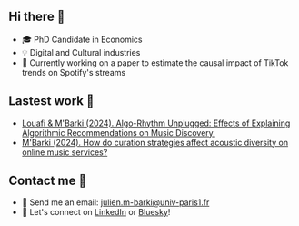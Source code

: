## Hi there 👋

- 🎓 PhD Candidate in Economics
- 💡 Digital and Cultural industries
- 🔭 Currently working on a paper to estimate the causal impact of TikTok trends on Spotify's streams

## Lastest work 🔬

- [Louafi & M'Barki (2024). Algo-Rhythm Unplugged: Effects of Explaining Algorithmic Recommendations on Music Discovery.](https://papers.ssrn.com/sol3/papers.cfm?abstract_id=4982393)
- [M'Barki (2024). How do curation strategies affect acoustic diversity on online music services?](https://drive.google.com/file/d/17GTNHUWvcrBlrSDQ_HhUpA9ClPL6QtX0/view?usp=drive_link)

## Contact me 📨

- 📧 Send me an email: julien.m-barki@univ-paris1.fr
- 🙌 Let's connect on [LinkedIn](https://www.linkedin.com/in/julien-m-barki-221aa4197/) or [Bluesky]([https://twitter.com/JulienMbrk](https://bsky.app/profile/julienmbk.bsky.social))!
